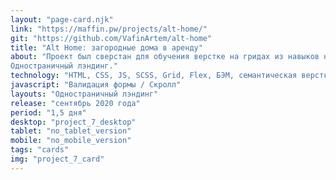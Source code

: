 ```yaml
---
layout: "page-card.njk"
link: "https://maffin.pw/projects/alt-home/"
git: "https://github.com/VafinArtem/alt-home"
title: "Alt Home: загородные дома в аренду"
about: "Проект был сверстан для обучения верстке на гридах из навыков на сайте htmlacademy.ru.
Одностраничный лэндинг."
technology: "HTML, CSS, JS, SCSS, Grid, Flex, БЭМ, семантическая верстка, фиксированная desktop версия, сборщик Gulp."
javascript: "Валидация формы / Скролл"
layouts: "Одностраничный лэндинг"
release: "сентябрь 2020 года"
period: "1,5 дня"
desktop: "project_7_desktop"
tablet: "no_tablet_version"
mobile: "no_mobile_version"
tags: "cards"
img: "project_7_card"
---
```

